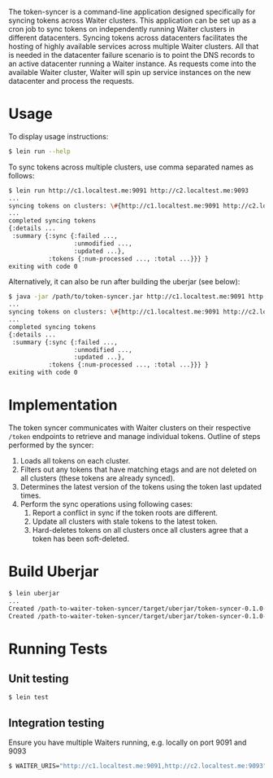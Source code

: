 The token-syncer is a command-line application designed specifically for syncing tokens across Waiter clusters.
This application can be set up as a cron job to sync tokens on independently running Waiter clusters in different datacenters.
Syncing tokens across datacenters facilitates the hosting of highly available services across multiple Waiter clusters.
All that is needed in the datacenter failure scenario is to point the DNS records to an active datacenter running a Waiter instance.
As requests come into the available Waiter cluster, Waiter will spin up service instances on the new datacenter and process the requests.


# Usage

To display usage instructions:
```bash
$ lein run --help
```

To sync tokens across multiple clusters, use comma separated names as follows:
```bash
$ lein run http://c1.localtest.me:9091 http://c2.localtest.me:9093
...
syncing tokens on clusters: \#{http://c1.localtest.me:9091 http://c2.localtest.me:9093}
...
completed syncing tokens
{:details ...
 :summary {:sync {:failed ...,
                  :unmodified ...,
                  :updated ...},
           :tokens {:num-processed ..., :total ...}}} }
exiting with code 0
```

Alternatively, it can also be run after building the uberjar (see below):
```bash
$ java -jar /path/to/token-syncer.jar http://c1.localtest.me:9091 http://c2.localtest.me:9093
...
syncing tokens on clusters: \#{http://c1.localtest.me:9091 http://c2.localtest.me:9093}
...
completed syncing tokens
{:details ...
 :summary {:sync {:failed ...,
                  :unmodified ...,
                  :updated ...},
           :tokens {:num-processed ..., :total ...}}} }
exiting with code 0
```

# Implementation

The token syncer communicates with Waiter clusters on their respective `/token` endpoints to retrieve and manage individual tokens.
Outline of steps performed by the syncer:
1. Loads all tokens on each cluster.
1. Filters out any tokens that have matching etags and are not deleted on all clusters (these tokens are already synced).
1. Determines the latest version of the tokens using the token last updated times.
1. Perform the sync operations using following cases:
    1. Report a conflict in sync if the token roots are different.
    1. Update all clusters with stale tokens to the latest token.
    1. Hard-deletes tokens on all clusters once all clusters agree that a token has been soft-deleted.

# Build Uberjar

```bash
$ lein uberjar
...
Created /path-to-waiter-token-syncer/target/uberjar/token-syncer-0.1.0-SNAPSHOT.jar
Created /path-to-waiter-token-syncer/target/uberjar/token-syncer-0.1.0-SNAPSHOT-standalone.jar
```

# Running Tests

## Unit testing
```bash
$ lein test
```

## Integration testing

Ensure you have multiple Waiters running, e.g. locally on port 9091 and 9093
```bash
$ WAITER_URIS="http://c1.localtest.me:9091,http://c2.localtest.me:9093" lein test :integration
```
